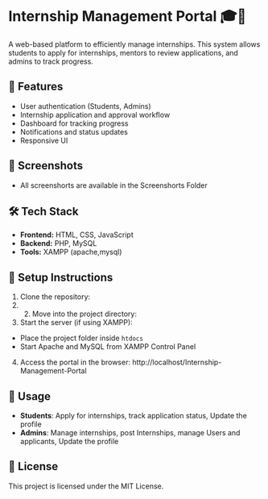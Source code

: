 # Internship Management Portal 🎓💼

A web-based platform to efficiently manage internships. This system allows students to apply for internships, mentors to review applications, and admins to track progress.

## 🚀 Features
- User authentication (Students, Admins)
- Internship application and approval workflow
- Dashboard for tracking progress
- Notifications and status updates
- Responsive UI

## 📸 Screenshots
- All screenshorts are available in the Screenshorts Folder

## 🛠️ Tech Stack
- **Frontend:** HTML, CSS, JavaScript  
- **Backend:** PHP, MySQL  
- **Tools:** XAMPP (apache,mysql)

## 📌 Setup Instructions
1. Clone the repository:
2. 2. Move into the project directory:
3. Start the server (if using XAMPP):
- Place the project folder inside `htdocs`
- Start Apache and MySQL from XAMPP Control Panel
4. Access the portal in the browser:
  http://localhost/Internship-Management-Portal

## 🎯 Usage
- **Students**: Apply for internships, track application status, Update the profile   
- **Admins**: Manage internships, post Internships, manage Users and applicants, Update the profile 

## 📜 License
This project is licensed under the MIT License.

  
